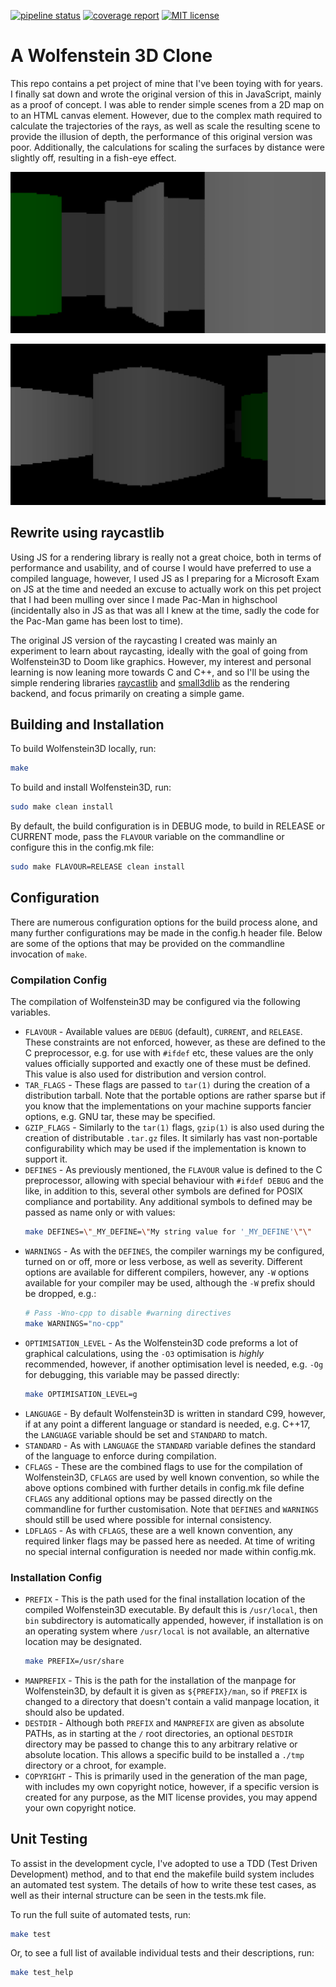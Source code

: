 [![pipeline status](https://gitlab.com/morgaux/wolfenstein/badges/rewrite_in_c/pipeline.svg)](https://gitlab.com/morgaux/wolfenstein/-/commits/rewrite_in_c)
[![coverage report](https://gitlab.com/morgaux/wolfenstein/badges/rewrite_in_c/coverage.svg)](https://gitlab.com/morgaux/wolfenstein/-/commits/rewrite_in_c)
[![MIT license](https://img.shields.io/badge/License-MIT-blue.svg)](LICENSE)

# A Wolfenstein 3D Clone

This repo contains a pet project of mine that I've been toying with for years. I
finally sat down and wrote the original version of this in JavaScript, mainly as
a proof of concept. I was able to render simple scenes from a 2D map on to an
HTML canvas element. However, due to the complex math required to calculate the
trajectories of the rays, as well as scale the resulting scene to provide the
illusion of depth, the performance of this original version was poor.
Additionally, the calculations for scaling the surfaces by distance were
slightly off, resulting in a fish-eye effect.

![Screenshot 1](img/Screenshot_01.png)

![Screenshot 2](img/Screenshot_02.png)

## Rewrite using raycastlib
Using JS for a rendering library is really not a great choice, both in terms of
performance and usability, and of course I would have preferred to use a
compiled language, however, I used JS as I preparing for a Microsoft Exam on JS
at the time and needed an excuse to actually work on this pet project that I had
been mulling over since I made Pac-Man in highschool (incidentally also in JS
as that was all I knew at the time, sadly the code for the Pac-Man game has been
lost to time).

The original JS version of the raycasting I created was mainly an experiment to
learn about raycasting, ideally with the goal of going from Wolfenstein3D to
Doom like graphics. However, my interest and personal learning is now leaning
more towards C and C++, and so I'll be using the simple rendering libraries
[raycastlib](https://gitlab.com/drummyfish/raycastlib) and
[small3dlib](https://gitlab.com/drummyfish/small3dlib) as the rendering backend,
and focus primarily on creating a simple game.

## Building and Installation

To build Wolfenstein3D locally, run:

```sh
make
```

To build and install Wolfenstein3D, run:

```sh
sudo make clean install
```

By default, the build configuration is in DEBUG mode, to build in RELEASE or
CURRENT mode, pass the `FLAVOUR` variable on the commandline or configure this
in the config.mk file:

```sh
sudo make FLAVOUR=RELEASE clean install
```

## Configuration

There are numerous configuration options for the build process alone, and many
further configurations may be made in the config.h header file. Below are some
of the options that may be provided on the commandline invocation of `make`.

### Compilation Config

The compilation of Wolfenstein3D may be configured via the following variables.

* `FLAVOUR` - Available values are `DEBUG` (default), `CURRENT`, and `RELEASE`.
  These constraints are not enforced, however, as these are defined to the C
  preprocessor, e.g. for use with `#ifdef` etc, these values are the only values
  officially supported and exactly one of these must be defined. This value is
  also used for distribution and version control.
* `TAR_FLAGS` - These flags are passed to `tar(1)` during the creation of a
  distribution tarball. Note that the portable options are rather sparse but if
  you know that the implementations on your machine supports fancier options,
  e.g. GNU tar, these may be specified.
* `GZIP_FLAGS` - Similarly to the `tar(1)` flags, `gzip(1)` is also used during
  the creation of distributable `.tar.gz` files. It similarly has vast
  non-portable configurability which may be used if the implementation is known
  to support it.
* `DEFINES` - As previously mentioned, the `FLAVOUR` value is defined to the C
  preprocessor, allowing with special behaviour with `#ifdef DEBUG` and the
  like, in addition to this, several other symbols are defined for POSIX
  compliance and portability. Any additional symbols to defined may be passed as
  name only or with values:
  ```sh
  make DEFINES=\"_MY_DEFINE=\"My string value for '_MY_DEFINE'\"\"
  ```
* `WARNINGS` - As with the `DEFINES`, the compiler warnings my be configured,
  turned on or off, more or less verbose, as well as severity. Different options
  are available for different compilers, however, any `-W` options available for
  your compiler may be used, although the `-W` prefix should be dropped, e.g.:
  ```sh
  # Pass -Wno-cpp to disable #warning directives
  make WARNINGS="no-cpp"
  ```
* `OPTIMISATION_LEVEL` - As the Wolfenstein3D code preforms a lot of graphical
  calculations, using the `-O3` optimisation is *highly* recommended, however,
  if another optimisation level is needed, e.g. `-Og` for debugging, this
  variable may be passed directly:
  ```sh
  make OPTIMISATION_LEVEL=g
  ```
* `LANGUAGE` - By default Wolfenstein3D is written in standard C99, however, if
  at any point a different language or standard is needed, e.g. C++17, the
  `LANGUAGE` variable should be set and `STANDARD` to match.
* `STANDARD` - As with `LANGUAGE` the `STANDARD` variable defines the standard
  of the language to enforce during compilation.
* `CFLAGS` - These are the combined flags to use for the compilation of
  Wolfenstein3D, `CFLAGS` are used by well known convention, so while the above
  options combined with further details in config.mk file define `CFLAGS` any
  additional options may be passed directly on the commandline for further
  customisation. Note that `DEFINES` and `WARNINGS` should still be used where
  possible for internal consistency.
* `LDFLAGS` - As with `CFLAGS`, these are a well known convention, any required
  linker flags may be passed here as needed. At time of writing no special
  internal configuration is needed nor made within config.mk.

### Installation Config

* `PREFIX` - This is the path used for the final installation location of the
  compiled Wolfenstein3D executable. By default this is `/usr/local`, then `bin`
  subdirectory is automatically appended, however, if installation is on an
  operating system where `/usr/local` is not available, an alternative location
  may be designated.
  ```sh
  make PREFIX=/usr/share
  ```
* `MANPREFIX` - This is the path for the installation of the manpage for
  Wolfenstein3D, by default it is given as `${PREFIX}/man`, so if `PREFIX` is
  changed to a directory that doesn't contain a valid manpage location, it
  should also be updated.
* `DESTDIR` - Although both `PREFIX` and `MANPREFIX` are given as absolute
  PATHs, as in starting at the `/` root directories, an optional `DESTDIR`
  directory may be passed to change this to any arbitrary relative or absolute
  location. This allows a specific build to be installed a `./tmp` directory or
  a chroot, for example.
* `COPYRIGHT` - This is primarily used in the generation of the man page, with
  includes my own copyright notice, however, if a specific version is created
  for any purpose, as the MIT license provides, you may append your own
  copyright notice.

## Unit Testing

To assist in the development cycle, I've adopted to use a TDD (Test Driven
Development) method, and to that end the makefile build system includes an
automated test system. The details of how to write these test cases, as well as
their internal structure can be seen in the tests.mk file.

To run the full suite of automated tests, run:

```sh
make test
```

Or, to see a full list of available individual tests and their descriptions,
run:

```sh
make test_help
```

